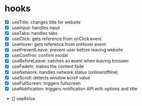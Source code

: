 # hooks

- [x] useTitle: changes title for website
- [x] useInput: handles input
- [x] useTabs: handles tabs
- [x] useClick: gets reference from onClick event
- [x] useHover: gets reference from onHover event
- [x] usePreventLeave: prevent user before leaving website
- [x] useConfirm: confirm modal
- [x] useBeforeLeave: catches an event when leaving broswer
- [x] useFadeIn: makes the content fade
- [x] useNetwork: handles network status (online/offline)
- [x] useScroll: detects window scroll value
- [x] useFullScreen: triggers fullscreen
- [x] useNotification: triggers notification API with options and title
- [] useAxios

